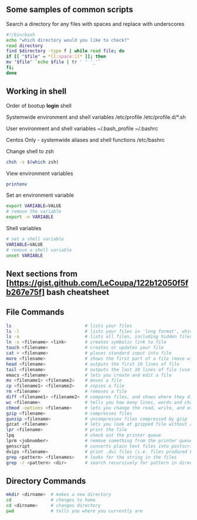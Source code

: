 ## Some samples of common scripts

Search a directory for any files with spaces and replace with underscores

```sh
#!/bin/bash
echo "which directory would you like to check?"
read directory
find $directory -type f | while read file; do
if [[ "$file" = *[[:space:]]* ]]; then
mv "$file" `echo $file | tr ' ' '_'`
fi;
done
```

## Working in shell

Order of bootup **login** shell

Systemwide environment and shell variables
/etc/profile
/etc/profile.d/*.sh

User environment and shell variables
~/.bash_profile
~/.bashrc

Centos Only - systemwide aliases and shell functions
/etc/bashrc 

Change shell to zsh

```sh
chsh -s $(which zsh)
```

View environment variables

```sh
printenv
```

Set an environment variable

```sh
export VARIABLE=VALUE
# remove the variable
export -n VARIABLE
```

Shell variables

```sh
# set a shell variable
VARIABLE=VALUE
# remove a shell variable
unset VARIABLE
```

## Next sections from [https://gist.github.com/LeCoupa/122b12050f5fb267e75f] bash cheatsheet

## File Commands

```sh
ls                            # lists your files
ls -l                         # lists your files in 'long format', which contains the exact size of the file, who owns the file and who has the right to look at it, and when it was last modified
ls -a                         # lists all files, including hidden files
ln -s <filename> <link>       # creates symbolic link to file
touch <filename>              # creates or updates your file
cat > <filename>              # places standard input into file
more <filename>               # shows the first part of a file (move with space and type q to quit)
head <filename>               # outputs the first 10 lines of file
tail <filename>               # outputs the last 10 lines of file (useful with -f option)
emacs <filename>              # lets you create and edit a file
mv <filename1> <filename2>    # moves a file
cp <filename1> <filename2>    # copies a file
rm <filename>                 # removes a file
diff <filename1> <filename2>  # compares files, and shows where they differ
wc <filename>                 # tells you how many lines, words and characters there are in a file
chmod -options <filename>     # lets you change the read, write, and execute permissions on your files
gzip <filename>               # compresses files
gunzip <filename>             # uncompresses files compressed by gzip
gzcat <filename>              # lets you look at gzipped file without actually having to gunzip it
lpr <filename>                # print the file
lpq                           # check out the printer queue
lprm <jobnumber>              # remove something from the printer queue
genscript                     # converts plain text files into postscript for printing and gives you some options for formatting
dvips <filename>              # print .dvi files (i.e. files produced by LaTeX)
grep <pattern> <filenames>    # looks for the string in the files
grep -r <pattern> <dir>       # search recursively for pattern in directory
```

## Directory Commands

```sh
mkdir <dirname>  # makes a new directory
cd               # changes to home
cd <dirname>     # changes directory
pwd              # tells you where you currently are
```